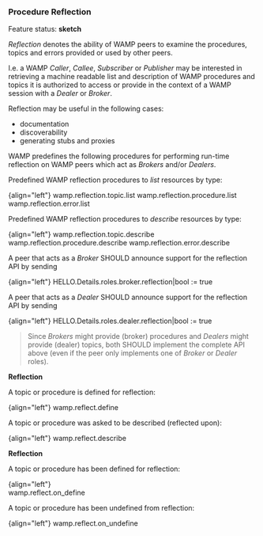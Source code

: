 ### Procedure Reflection

Feature status: **sketch**

*Reflection* denotes the ability of WAMP peers to examine the procedures, topics and errors provided or used by other peers.

I.e. a WAMP *Caller*, *Callee*, *Subscriber* or *Publisher* may be interested in retrieving a machine readable list and description of WAMP procedures and topics it is authorized to access or provide in the context of a WAMP session with a *Dealer* or *Broker*.

Reflection may be useful in the following cases:

 * documentation
 * discoverability
 * generating stubs and proxies

WAMP predefines the following procedures for performing run-time reflection on WAMP peers which act as *Brokers* and/or *Dealers*.

Predefined WAMP reflection procedures to *list* resources by type:

{align="left"}
        wamp.reflection.topic.list
        wamp.reflection.procedure.list
        wamp.reflection.error.list

Predefined WAMP reflection procedures to *describe* resources by type:

{align="left"}
        wamp.reflection.topic.describe
        wamp.reflection.procedure.describe
        wamp.reflection.error.describe

A peer that acts as a *Broker* SHOULD announce support for the reflection API by sending

{align="left"}
        HELLO.Details.roles.broker.reflection|bool := true

A peer that acts as a *Dealer* SHOULD announce support for the reflection API by sending

{align="left"}
        HELLO.Details.roles.dealer.reflection|bool := true

> Since *Brokers* might provide (broker) procedures and *Dealers* might provide (dealer) topics, both SHOULD implement the complete API above (even if the peer only implements one of *Broker* or *Dealer* roles).

**Reflection**

A topic or procedure is defined for reflection:

{align="left"}
        wamp.reflect.define

A topic or procedure was asked to be described (reflected upon):

{align="left"}
        wamp.reflect.describe

**Reflection**

A topic or procedure has been defined for reflection:

{align="left"}    
        wamp.reflect.on_define

A topic or procedure has been undefined from reflection:

{align="left"}
        wamp.reflect.on_undefine

